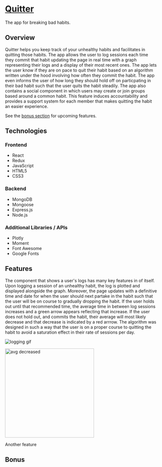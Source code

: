 # [Quitter](https://quittr.herokuapp.com/#/)

The app for breaking bad habits.

## Overview

Quitter helps you keep track of your unhealthy habits and facilitates in quitting those habits.
The app allows the user to log sessions each time they commit that habit updating the page in real time with a graph representing their logs and a display of their most recent ones.
The app lets the user know if they are on pace to quit their habit based on an algorithm written under the hood involving how often they commit the habit. The app even informs the user of how long they should hold off on particpating in their bad habit such that the user quits the habit steadily.
The app also contains a social component in which users may create or join groups based around a common habit. This feature induces accountability and provides a support system for each member that makes quitting the habit an easier experience.

See the [bonus section](#bonus) for upcoming features.

## Technologies

### Frontend
- React
- Redux
- JavaScript
- HTML5
- CSS3

### Backend
- MongoDB
- Mongoose
- Express.js
- Node.js

### Additional Libraries / APIs
- Plotly
- Moment
- Font Awesome
- Google Fonts

## Features

The component that shows a user's logs has many key features in of itself. Upon logging a session of an unhealthy habit, the log is plotted and displayed alongside the graph.
Moreover, the page updates with a definitive time and date for when the user should next partake in the habit such that the user will be on course to gradually dropping the habit. 
If the user holds out until that recommended time, the average time in between log sessions increases and a green arrow appears reflecting that increase. 
If the user does not hold out, and commits the habit, their average will most likely decrease and that decrease is indicated by a red arrrow. 
The algorithm was designed in such a way that the user is on a proper course to quitting the habit to avoid a saturation effect in their rate of sessions per day.

![logging gif](https://user-images.githubusercontent.com/59269773/144298082-56562460-33e0-4390-9ba6-fd0d2d65e2b1.gif)

<img width="293" alt="avg decreased" src="https://user-images.githubusercontent.com/59269773/144298591-2d38cb1a-4992-41d7-9140-f0b50f9003f9.png">

Another feature 

## Bonus
